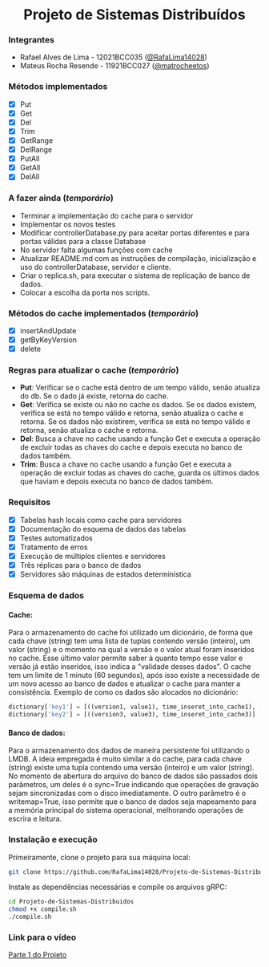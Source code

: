 <h1 align="center">Projeto de Sistemas Distribuídos</h1>

### Integrantes

* Rafael Alves de Lima - 12021BCC035 ([@RafaLima14028](https://github.com/RafaLima14028/))
* Mateus Rocha Resende - 11921BCC027 ([@matrocheetos](https://github.com/matrocheetos))

### Métodos implementados

- [x] Put
- [x] Get
- [x] Del
- [x] Trim
- [x] GetRange
- [x] DelRange
- [x] PutAll
- [x] GetAll
- [x] DelAll

### A fazer ainda (*temporário*)

- Terminar a implementação do cache para o servidor
- Implementar os novos testes
- Modificar controllerDatabase.py para aceitar portas diferentes
e para portas válidas para a classe Database
- No servidor falta algumas funções com cache
- Atualizar README.md com as instruções de compilação,
inicialização e uso do controllerDatabase, servidor e cliente.
- Criar o replica.sh, para executar o sistema de replicação
de banco de dados.
- Colocar a escolha da porta nos scripts.

### Métodos do cache implementados (*temporário*)

- [x] insertAndUpdate
- [x] getByKeyVersion
- [x] delete

### Regras para atualizar o cache (*temporário*)

- **Put**: Verificar se o cache está dentro de um tempo válido, senão atualiza do db.
Se o dado já existe, retorna do cache.
- **Get**: Verifica se existe ou não no cache os dados. 
Se os dados existem, verifica se está no tempo válido e retorna, senão atualiza o 
cache e retorna.
Se os dados não existirem, verifica se está no tempo válido e retorna, senão
atualiza o cache e retorna.
- **Del**: Busca a chave no cache usando a função Get e 
executa a operação de excluir todas as chaves do cache e depois executa no
banco de dados também.
- **Trim**: Busca a chave no cache usando a função Get e 
executa a operação de excluir todas as chaves do cache, 
guarda os últimos dados que haviam e depois executa no
banco de dados também.

### Requisitos

- [x] Tabelas hash locais como cache para servidores
- [x] Documentação do esquema de dados das tabelas
- [x] Testes automatizados
- [x] Tratamento de erros
- [x] Execução de múltiplos clientes e servidores
- [x] Três réplicas para o banco de dados
- [x] Servidores são máquinas de estados determinística

### Esquema de dados

#### Cache:

Para o armazenamento do cache foi utilizado um dicionário,
de forma que cada chave (string) tem uma lista de tuplas contendo
versão (inteiro), um valor (string) e o momento na qual a versão e
o valor atual foram inseridos no cache. Esse último valor permite
saber à quanto tempo esse valor e versão já estão inseridos, isso indica
a "validade desses dados". O cache tem um limite de 1 minuto (60 segundos),
após isso existe a necessidade de um novo acesso ao banco de dados e
atualizar o cache para manter a consistência. Exemplo de como os dados
são alocados no dicionário:

```python
dictionary['key1'] = [((version1, value1), time_inseret_into_cache1), ((version2, value2), time_inseret_into_cache2), ...]
dictionary['key2'] = [((version3, value3), time_inseret_into_cache3)]
```

#### Banco de dados:

Para o armazenamento dos dados de maneira persistente foi utilizando o LMDB.
A ideia empregada é muito similar a do cache, para cada chave (string) existe
uma tupla contendo uma versão (inteiro) e um valor (string). No momento de abertura
do arquivo do banco de dados são passados dois parâmetros, um deles é o 
sync=True indicando que operações de gravação sejam sincronizadas com o disco
imediatamente. O outro parâmetro é o writemap=True, isso permite que o banco
de dados seja mapeamento para a memória principal do sistema operacional,
melhorando operações de escrira e leitura.

### Instalação e execução

Primeiramente, clone o projeto para sua máquina local:

```bash
git clone https://github.com/RafaLima14028/Projeto-de-Sistemas-Distribuidos.git
```

Instale as dependências necessárias e compile os arquivos gRPC:

```bash
cd Projeto-de-Sistemas-Distribuidos
chmod +x compile.sh
./compile.sh
```

### Link para o vídeo

[Parte 1 do Projeto](https://youtu.be/9ZDFBH2iPKQ)
